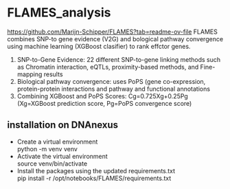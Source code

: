 # FLAMES_analysis
https://github.com/Marijn-Schipper/FLAMES?tab=readme-ov-file
FLAMES combines SNP-to gene evidence (V2G) and bological pathway convergence using machine learning (XGBoost clasifier) to rank effctor genes. <br>
1. SNP-to-Gene Evidence: 22 different SNP-to-gene linking methods such as Chromatin interaction, eQTLs, proximity-based methods, and Fine-mapping results <br>
2. Biological pathway convergence: uses PoPS (gene co-expression, protein-protein interactions and pathway and functional annotations <br>
3. Combining XGBoost and PoPS Scores: Cg=0.725Xg+0.25Pg (Xg=XGBoost prediction score, Pg=PoPS convergence score) <br>   
## installation on DNAnexus
- Create a virtual environment <br>
python -m venv venv <br>
- Activate the virtual environment <br>
source venv/bin/activate <br>
- Install the packages using the updated requirements.txt <br>
pip install -r /opt/notebooks/FLAMES/requirements.txt <br>

